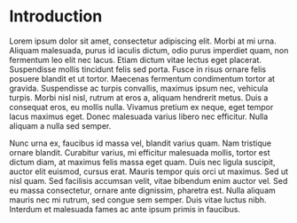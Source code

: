 # Introduction

Lorem ipsum dolor sit amet, consectetur adipiscing elit. Morbi at mi urna. Aliquam malesuada, purus id iaculis dictum, odio purus imperdiet quam, non fermentum leo elit nec lacus. Etiam dictum vitae lectus eget placerat. Suspendisse mollis tincidunt felis sed porta. Fusce in risus ornare felis posuere blandit et ut tortor. Maecenas fermentum condimentum tortor at gravida. Suspendisse ac turpis convallis, maximus ipsum nec, vehicula turpis. Morbi nisl nisl, rutrum at eros a, aliquam hendrerit metus. Duis a consequat eros, eu mollis nulla. Vivamus pretium ex neque, eget tempor lacus maximus eget. Donec malesuada varius libero nec efficitur. Nulla aliquam a nulla sed semper.

Nunc urna ex, faucibus id massa vel, blandit varius quam. Nam tristique ornare blandit. Curabitur varius, mi efficitur malesuada mollis, tortor est dictum diam, at maximus felis massa eget quam. Duis nec ligula suscipit, auctor elit euismod, cursus erat. Mauris tempor quis orci ut maximus. Sed ut nisl quam. Sed facilisis accumsan velit, vitae bibendum enim auctor vel. Sed eu massa consectetur, ornare ante dignissim, pharetra est. Nulla aliquam mauris nec mi rutrum, sed congue sem semper. Duis vitae luctus nibh. Interdum et malesuada fames ac ante ipsum primis in faucibus.